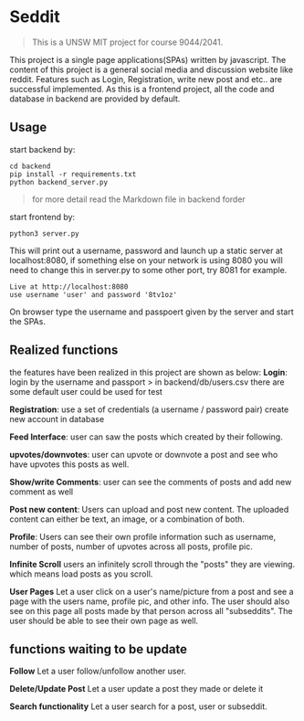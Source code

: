 # Seddit
> This is a UNSW MIT project for course 9044/2041.

This project is a single page applications(SPAs) written by javascript. The content of this project is a general social media and discussion website like reddit. Features such as Login, Registration, write new post and etc.. are successful implemented. As this is a frontend project, all the code and database in backend are provided by default. 

## Usage
start backend by:
```
cd backend
pip install -r requirements.txt
python backend_server.py
```
> for more detail read the Markdown file in backend forder 

start frontend by:
```
python3 server.py
```

This will print out a username, password and launch up a static server at localhost:8080, if something else on your network is using 8080 you will need to change this in server.py to some other port, try 8081 for example.

```
Live at http://localhost:8080
use username 'user' and password '8tv1oz'
```

On browser type the username and passpoert given by the server and start the SPAs.


## Realized functions
the features have been realized in this project are shown as below:
**Login**: 
login by the username and passport > in backend/db/users.csv there are some default user could be used for test

**Registration**: 
use a set of credentials (a username / password pair) create new account in database

**Feed Interface**: 
user can saw the posts which created by their following. 

**upvotes/downvotes**: 
user can upvote or downvote a post and see who have upvotes this posts as well.

**Show/write Comments**: 
user can see the comments of posts and add new comment as well

**Post new content**: 
Users can upload and post new content. The uploaded content can either be text, an image, or a combination of both.

**Profile**:
Users can see their own profile information such as username, number of posts, number of upvotes across all posts, profile pic.

**Infinite Scroll**
users an infinitely scroll through the "posts" they are viewing. which means load posts as you scroll. 

**User Pages**
Let a user click on a user's name/picture from a post and see a page with the users name, profile pic, and other info.
The user should also see on this page all posts made by that person across all "subseddits".
The user should be able to see their own page as well.

## functions waiting to be update
**Follow**
Let a user follow/unfollow another user.

**Delete/Update Post**
Let a user update a post they made or delete it

**Search functionality**
Let a user search for a post, user or subseddit.
